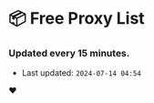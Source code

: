 # :package: Free Proxy List
### Updated every 15 minutes.

- Last updated: `2024-07-14 04:54`

:heart:
